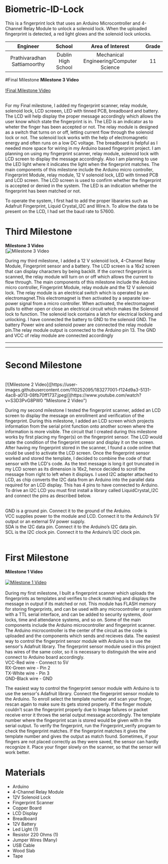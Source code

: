 # Biometric-ID-Lock
This is a fingerprint lock that uses an Arduino Microcontroller and 4-Channel Relay Module to unlock a solenoid lock. When the uploaded fingerprint is detected, a red light glows and the solenoid lock unlocks. 

| **Engineer** | **School** | **Area of Interest** | **Grade** |
|:--:|:--:|:--:|:--:|
| Prathivaradhan Sattiamoorthy | Dublin High School | Mechanical Engineering/Computer Science | 11

#Final Milestone
**Milestone 3 Video**
<br>
<br>
  [!Final Milestone Video](https://www.youtube.com/watch?v=hrYdan6Cvk0 "Final Milestone Video")
<br>
<br>

For my Final milestone, I added my fingerprint scanner, relay module, solenoid lock, LCD screeen, LED with tinned PCB, breadboard and battery. The LCD will help display the proper message accordingly which allows the user know which state the fingerprint is in. The LED is an indicator as to wheter the finger has been accepted or not. The relay module is designed as a switch that turns on or off, letting current flow through the solenoid lock or not. The solenoid lock works with the help of electromagnetic energy and often runs on a low DC voltage. The breadboard is helpful as I needed more space for wiring in my Arduino based fingerprint project. I am planning on using my fingerprint scanner, relay module, solenoid lock with LCD screen to display the message accordingly. Also I am planning to use the LED light where it indicates the light when the fingerprint matches. The main components of this milestone include the Arduino micro controller, Fingerprint Module, relay module, 12 V solenoid lock, LED with tinned PCB and LCD screen. The LCD screen is used to confirm whether the fingerprint is accepted or denied in the system. The LED is an indication whether the fingerprint has been matched or not. 

To operate the system, I first had to add the proper libararies such as Adafruit Fingerprint, Liquid Crystal_I2C and Wire.h. To allow the data to be present on the LCD, I had set the baud rate to 57600.

# Third Milestone

**Milestone 3 Video**
<br>
  [![Milestone 3 Video](https://www.youtube.com/watch?v=AtyHSbhvGHE&t=22s "Third Milestone Video")
<br>


During my third milestone, I added a 12 V solenoid lock, 4-Channel Relay Module, Fingerprint sensor and a battery. The LCD screen is a 16x2 screen that can display characters by being backlit. If the correct fingerprint is scanned, the relay module will turn on or off which allows the current to flow through. The main components of this milestone include the Arduino micro controller, Fingerprint Module, relay module and the 12 V solenoid lock. The relay module is an electrical switch which is operated by an electromagnet.This electromagnet is then activated by a separate low-power signal from a micro controller. When activated, the electromagnet pulls to either open or close an electrical circuit which makes the  Solenoid lock to function. The solenoid lock contains a latch for electrical locking and unlocking. I have connected the battery to GND to the solenoid GND. The battery Power wire and solenoid power are connected the relay module pin.The relay module output is connected to the Arduino pin 13. The GND and VCC of relay module are connected accordingly

___
___


# Second Milestone
<br>
[![Milestone 2 Video]([https://user-images.githubusercontent.com/110252095/183277001-f124d9a3-5131-4ac8-a013-08fb70ff1737.jpeg)](https://www.youtube.com/watch?v=S3D3PvG8PW0 "Milestone 2 Video")
<br>


During my second milestone I tested the fingerprint scanner, added an LCD screen to display the message on enrollment and verification of the fingerprint. During this milestone, I added an LCD screen which projects information from the serial print function onto another screen where the information is more visible. The circuit that I created during this milestone works by first placing my finger(s) on the fingerprint sensor. The LCD would state the condition of the fingerprint sensor and display it on the screen. After having my fingerprint stored in the scanner, I found a code online that could be used to activate the LCD screen. Once the fingerprint sensor worked and stored the template, I decided to combine the code of that sensor with the LCD's code. As the text message is long it got truncated in my LCD screen as its dimension is 16x2, hence decided to scroll the message from right to left when it displays. I used I2C adapter attached to LCD, as chip converts the I2C data from an Arduino into the parallel data required for an LCD display. This has 4 pins to have connected to Arduino. To drive an I2C LCD you must first install a library called LiquidCrystal_I2C and connect the pins as described below.<br> <br> 


GND is a ground pin. Connect it to the ground of the Arduino. <br>
VCC supplies power to the module and LCD. Connect it to the Arduino’s 5V output or an external 5V power supply. <br>
SDA is the I2C data pin. Connect it to the Arduino’s I2C data pin.<br>
SCL is the I2C clock pin. Connect it to the Arduino’s I2C clock pin.<br> <br>


# First Milestone

**Milestone 1 Video**
<br>
<br>
  [![Milestone 1 Video](https://user-images.githubusercontent.com/110252095/183277001-f124d9a3-5131-4ac8-a013-08fb70ff1737.jpeg)](https://youtu.be/ssd7OVwMDoo "Milestone 1 Video")
<br>
<br>
During my first milestone, I built a fingerprint scanner which uploads the fingerprints as templates and verifies to check matching and displays the message in output if its matched or not. This module has FLASH memory for storing fingerprints, and can be used with any microcontroller or system with a TTL serial interface, and can be added to security systems, door locks, time and attendance systems, and so on. Some of the main components include the Arduino microcontroller and fingerprint scanner. The Arduino microcontroller is the center of the circuit as the code is uploaded and the components which sends and recieves data. The easiest way to control the fingerprint sensor module with Arduino is to use the sensor's Adafruit library. The fingerprint sensor module used in this project has wires of the same color, so it is necessary to distinguish the wire and connect to Arduino board accordingly. <br>
VCC-Red wire - Connect to 5V <br>
RX-Green wire - Pin 2 <br>
TX-White wire - Pin 3 <br>
GND-Black wire - GND <br>


The easiest way to control the fingerprint sensor module with Arduino is to use the sensor's Adafruit library. Connect the fingerprint sensor module to the Arduino. To enroll select the template number and scan your finger, rescan again to make sure its gets stored properly. If the finger module couldn't scan the fingerprint properly due to Image failures or packet receive error it throws the serial output message accordingly. The template number where the fingerprint scan is stored would be given with in the serial output. To verify the fingerprint, run the Fingerprint_verify program to check the fingerprint matches. If the fingerprint matches it gives the template number and gives the output as match found. Sometimes, if your fingers are not placed correctly as they were saved, the sensor can hardly recognize it. Place your finger slowly on the scanner, so that the sensor will work better. 



# Materials
-  Arduino
-  4-Channel Relay Module
-  12V Solenoid Lock
-  Fingerprint Scanner
-  Copper Board
-  LCD Display
-  Breadboard
-  12V Battery
-  Led Light (1)
-  Resistor 220 Ohms (1)
-  Jumper Wires (Many)
-  USB Cable
-  Wood Slab
-  Tape
<br>
